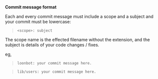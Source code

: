 **Commit message format**

Each and every commit message must include a scope and a subject and your commit must be lowercase:

> `<scope>: subject`

The scope name is the effected filename without the extension, and the subject is details of your code changes / fixes. 

eg,

> `loonbot: your commit message here.`

> `lib/users: your commit message here.`
